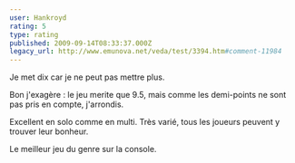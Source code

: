 ```yaml
---
user: Hankroyd
rating: 5
type: rating
published: 2009-09-14T08:33:37.000Z
legacy_url: http://www.emunova.net/veda/test/3394.htm#comment-11984
---
```

Je met dix car je ne peut pas mettre plus.

Bon j'exagère : le jeu merite que 9.5, mais comme les demi-points ne sont pas pris en compte, j'arrondis.

Excellent en solo comme en multi.
Très varié, tous les joueurs peuvent y trouver leur bonheur.

Le meilleur jeu du genre sur la console.